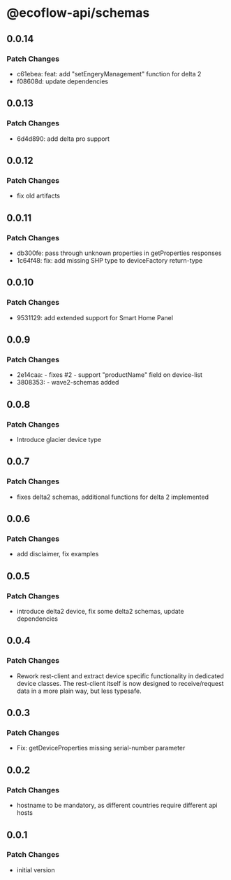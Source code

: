 # @ecoflow-api/schemas

## 0.0.14

### Patch Changes

- c61ebea: feat: add "setEngeryManagement" function for delta 2
- f08608d: update dependencies

## 0.0.13

### Patch Changes

- 6d4d890: add delta pro support

## 0.0.12

### Patch Changes

- fix old artifacts

## 0.0.11

### Patch Changes

- db300fe: pass through unknown properties in getProperties responses
- 1c64f48: fix: add missing SHP type to deviceFactory return-type

## 0.0.10

### Patch Changes

- 9531129: add extended support for Smart Home Panel

## 0.0.9

### Patch Changes

- 2e14caa: - fixes #2 - support "productName" field on device-list
- 3808353: - wave2-schemas added

## 0.0.8

### Patch Changes

- Introduce glacier device type

## 0.0.7

### Patch Changes

- fixes delta2 schemas, additional functions for delta 2 implemented

## 0.0.6

### Patch Changes

- add disclaimer, fix examples

## 0.0.5

### Patch Changes

- introduce delta2 device, fix some delta2 schemas, update dependencies

## 0.0.4

### Patch Changes

- Rework rest-client and extract device specific functionality in dedicated device classes. The rest-client itself is now designed to receive/request data in a more plain way, but less typesafe.

## 0.0.3

### Patch Changes

- Fix: getDeviceProperties missing serial-number parameter

## 0.0.2

### Patch Changes

- hostname to be mandatory, as different countries require different api hosts

## 0.0.1

### Patch Changes

- initial version
